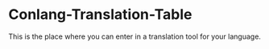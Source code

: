 # Conlang-Translation-Table
This is the place where you can enter in a translation tool for your language.
